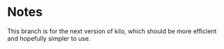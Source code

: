 # Notes

This branch is for the next version of kilo, which should be more
efficient and hopefully simpler to use.


